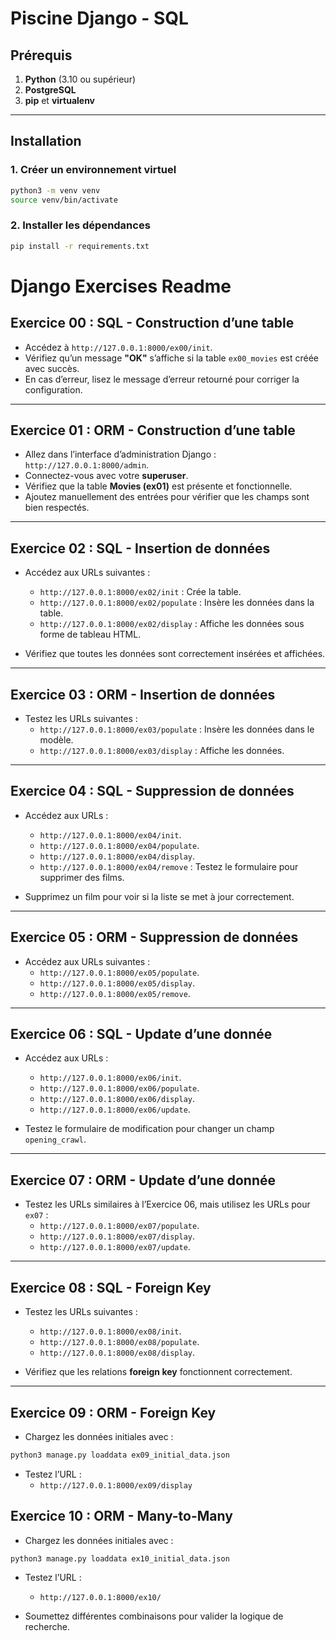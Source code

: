 # Piscine Django - SQL

## Prérequis

1. **Python** (3.10 ou supérieur)
2. **PostgreSQL**
3. **pip** et **virtualenv**

---

## Installation

### 1. Créer un environnement virtuel
```bash
python3 -m venv venv
source venv/bin/activate
```

### 2. Installer les dépendances
```bash
pip install -r requirements.txt
```

# Django Exercises Readme

## Exercice 00 : SQL - Construction d’une table

- Accédez à `http://127.0.0.1:8000/ex00/init`.
- Vérifiez qu’un message **"OK"** s’affiche si la table `ex00_movies` est créée avec succès.
- En cas d’erreur, lisez le message d’erreur retourné pour corriger la configuration.

---

## Exercice 01 : ORM - Construction d’une table

- Allez dans l’interface d’administration Django : `http://127.0.0.1:8000/admin`.
- Connectez-vous avec votre **superuser**.
- Vérifiez que la table **Movies (ex01)** est présente et fonctionnelle.
- Ajoutez manuellement des entrées pour vérifier que les champs sont bien respectés.

---

## Exercice 02 : SQL - Insertion de données

- Accédez aux URLs suivantes :
  - `http://127.0.0.1:8000/ex02/init` : Crée la table.
  - `http://127.0.0.1:8000/ex02/populate` : Insère les données dans la table.
  - `http://127.0.0.1:8000/ex02/display` : Affiche les données sous forme de tableau HTML.

- Vérifiez que toutes les données sont correctement insérées et affichées.

---

## Exercice 03 : ORM - Insertion de données

- Testez les URLs suivantes :
  - `http://127.0.0.1:8000/ex03/populate` : Insère les données dans le modèle.
  - `http://127.0.0.1:8000/ex03/display` : Affiche les données.

---

## Exercice 04 : SQL - Suppression de données

- Accédez aux URLs :
  - `http://127.0.0.1:8000/ex04/init`.
  - `http://127.0.0.1:8000/ex04/populate`.
  - `http://127.0.0.1:8000/ex04/display`.
  - `http://127.0.0.1:8000/ex04/remove` : Testez le formulaire pour supprimer des films.

- Supprimez un film pour voir si la liste se met à jour correctement.

---

## Exercice 05 : ORM - Suppression de données

- Accédez aux URLs suivantes :
  - `http://127.0.0.1:8000/ex05/populate`.
  - `http://127.0.0.1:8000/ex05/display`.
  - `http://127.0.0.1:8000/ex05/remove`.

---

## Exercice 06 : SQL - Update d’une donnée

- Accédez aux URLs :
  - `http://127.0.0.1:8000/ex06/init`.
  - `http://127.0.0.1:8000/ex06/populate`.
  - `http://127.0.0.1:8000/ex06/display`.
  - `http://127.0.0.1:8000/ex06/update`.

- Testez le formulaire de modification pour changer un champ `opening_crawl`.

---

## Exercice 07 : ORM - Update d’une donnée

- Testez les URLs similaires à l’Exercice 06, mais utilisez les URLs pour `ex07` :
  - `http://127.0.0.1:8000/ex07/populate`.
  - `http://127.0.0.1:8000/ex07/display`.
  - `http://127.0.0.1:8000/ex07/update`.

---

## Exercice 08 : SQL - Foreign Key

- Testez les URLs suivantes :
  - `http://127.0.0.1:8000/ex08/init`.
  - `http://127.0.0.1:8000/ex08/populate`.
  - `http://127.0.0.1:8000/ex08/display`.

- Vérifiez que les relations **foreign key** fonctionnent correctement.

---

## Exercice 09 : ORM - Foreign Key

- Chargez les données initiales avec :
```bash
python3 manage.py loaddata ex09_initial_data.json
```

- Testez l’URL :
    - `http://127.0.0.1:8000/ex09/display`

## Exercice 10 : ORM - Many-to-Many

- Chargez les données initiales avec :
```bash
python3 manage.py loaddata ex10_initial_data.json
```

- Testez l’URL :
    - `http://127.0.0.1:8000/ex10/`

- Soumettez différentes combinaisons pour valider la logique de recherche.